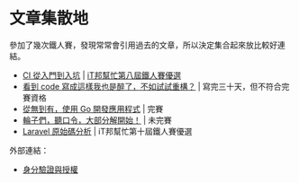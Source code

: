 # 文章集散地

參加了幾次鐵人賽，發現常常會引用過去的文章，所以決定集合起來放比較好連結。

* [CI 從入門到入坑](/src/ironman-intro-of-ci/README.md) | [iT邦幫忙第八屆鐵人賽優選](https://ithelp.ithome.com.tw/ironman/winner-list)
* [看到 code 寫成這樣我也是醉了，不如試試重構？](/src/ironman-refactoring-30-days/README.md) | 寫完三十天，但不符合完賽資格
* [從無到有，使用 Go 開發應用程式](/src/ironman-start-golang-30-days/README.md) | 完賽
* [輪子們，聽口令，大部分解開始！](/src/ironman-decompose-wheels/README.md) | 未完賽
* [Laravel 原始碼分析](/src/ironman-analyze-laravel/README.md) | iT邦幫忙第十屆鐵人賽優選

外部連結：

* [身分驗證與授權](https://mileschou.gitbook.io/auth-notes/)
